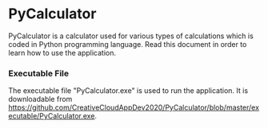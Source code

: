 # PyCalculator
PyCalculator is a calculator used for various types of calculations which is coded in Python programming language. Read this document in order to learn how
to use the application.

### Executable File
The executable file "PyCalculator.exe" is used to run the application. It is downloadable from https://github.com/CreativeCloudAppDev2020/PyCalculator/blob/master/executable/PyCalculator.exe.


